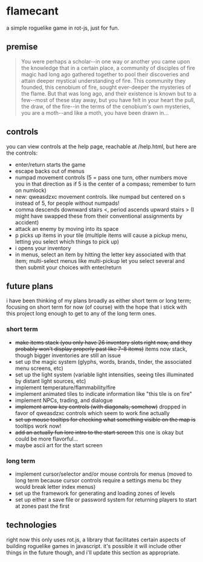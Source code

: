 # flamecant
a simple roguelike game in rot-js, just for fun.

## premise
> You were perhaps a scholar--in one way or another you came upon the knowledge that in a certain place, a community of disciples of fire magic had long ago gathered together to pool their discoveries and attain deeper mystical understanding of fire. This community they founded, this cenobium of fire, sought ever-deeper the mysteries of the flame. But that was long ago, and their existence is known but to a few--most of these stay away, but you have felt in your heart the pull, the draw, of the fire--in the terms of the cenobium's own mysteries, you are a moth--and like a moth, you have been drawn in...

## controls
you can view controls at the help page, reachable at /help.html, but here are the controls:

- enter/return starts the game
- escape backs out of menus
- numpad movement controls (5 = pass one turn, other numbers move you in that direction as if 5 is the center of a compass; remember to turn on numlock)
- new: qweasdzxc movement controls. like numpad but centered on s instead of 5, for people without numpads!
- comma descends downward stairs <, period ascends upward stairs > (I might have swapped these from their conventional assignments by accident)
- attack an enemy by moving into its space
- p picks up items in your tile (multiple items will cause a pickup menu, letting you select which things to pick up)
- i opens your inventory
- in menus, select an item by hitting the letter key associated with that item; multi-select menus like multi-pickup let you select several and then submit your choices with enter/return

## future plans
i have been thinking of my plans broadly as either short term or long term; focusing on short term for now (of course) with the hope that i stick with this project long enough to get to any of the long term ones.

### short term
- ~~make items stack (you only have 26 inventory slots right now, and they probably won't display properly past like 7-8 items)~~ items now stack, though bigger inventories are still an issue
- set up the magic system (glyphs, words, brands, tinder, the associated menu screens, etc)
- set up the light system (variable light intensities, seeing tiles illuminated by distant light sources, etc)
- implement temperature/flammability/fire
- implement animated tiles to indicate information like "this tile is on fire"
- implement NPCs, trading, and dialogue
- ~~implement arrow key controls (with diagonals, somehow)~~ dropped in favor of qweasdzxc controls which seem to work fine actually
- ~~set up mouse tooltips for checking what something visible on the map is~~ tooltips work now!
- ~~add an actually fun lore intro to the start screen~~ this one is okay but could be more flavorful...
- maybe ascii art for the start screen

### long term
- implement cursor/selector and/or mouse controls for menus (moved to long term because cursor controls require a settings menu bc they would break letter index menus)
- set up the framework for generating and loading zones of levels
- set up either a save file or password system for returning players to start at zones past the first

## technologies
right now this only uses rot.js, a library that facilitates certain aspects of building roguelike games in javascript. it's possible it will include other things in the future though, and i'll update this section as appropriate.
